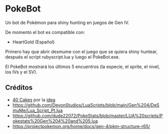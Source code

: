 # PokeBot
Un bot de Pokémon para shiny hunting en juegos de Gen IV. 


De momento el bot es compatible con:
- HeartGold (Español)

Primero hay que abrir desmume con el juego que se quiera shiny huntear, después el script rubyscript.lua y luego el PokeBot.exe.

El PokeBot mostrará los últimos 5 encuentros (la especie, el sprite, el nivel, los IVs y el SV).

## Créditos

- [40 Cakes](https://github.com/40Cakes) por la [idea](https://github.com/40Cakes/pokebot-gen3)
- https://github.com/DevonStudios/LuaScripts/blob/main/Gen%204/DeSmuMe/Lua_Script_Pt.lua
- https://github.com/dude22072/PokeStats/blob/master/LUA%20scripts/Pokestats%20Gen%204%20and%205.lua
- https://projectpokemon.org/home/docs/gen-4/pkm-structure-r65/
